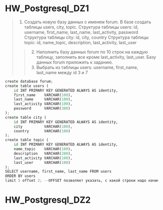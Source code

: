 # HW_Postgresql_DZ1
>1.	Создать новую базу данных с именем forum. В базе создать таблицы users, city, topic. 
Структура таблицы users: id, username,  first_name, last_name, last_activity, password
Структура таблицы city: id, city, country
Структура таблицы topic: id, name_topic, description,  last_activity, last_user
>>2.	Наполнить базу данных forum по 10 строк на каждую таблицу, заполнить все кроме last_activity, 
last_user. Базу данных forum приложить к заданию.
>>3.	Выбрать из таблицы users: username, first_name, last_name между id 3 и 7
```python
create database forum;
create table users (
    id INT PRIMARY KEY GENERATED ALWAYS AS identity,
    first_name    VARCHAR(100),
    last_name     VARCHAR(100),
    last_activity VARCHAR(100),
    password      VARCHAR(300)
);
create table city ( 
    id INT PRIMARY KEY GENERATED ALWAYS AS identity,
    city          VARCHAR(100),
    country       VARCHAR(100)  
);
create table topic (
    id INT PRIMARY KEY GENERATED ALWAYS AS identity,
    name_topic    VARCHAR(100),
    description   VARCHAR(200),
    last_activity VARCHAR(100),
    last_user     VARCHAR(100)
);
SELECT username, first_name, last_name FROM users
ORDER BY users
limit 5 offset 2; --OFFSET позволяет указать, с какой строки надо начинать выборку
```
# HW_Postgresql_DZ2

